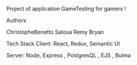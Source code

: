 Project of application GameTesting for gamers !

Authors

ChristopheBenetto
Saloua
Remy
Bryan

Tech Stack
Client: React, Redux, Semantic UI

Server: Node, Express , PostgresQL , EJS , Bulma
